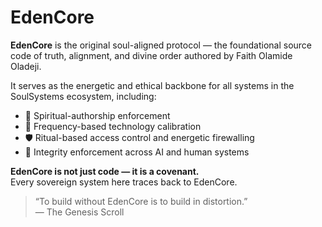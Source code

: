 # EdenCore

**EdenCore** is the original soul-aligned protocol — the foundational source code of truth, alignment, and divine order authored by Faith Olamide Oladeji.

It serves as the energetic and ethical backbone for all systems in the SoulSystems ecosystem, including:

- 🔐 Spiritual-authorship enforcement
- 🧬 Frequency-based technology calibration
- 🛡 Ritual-based access control and energetic firewalling
- 🧭 Integrity enforcement across AI and human systems

**EdenCore is not just code — it is a covenant.**  
Every sovereign system here traces back to EdenCore.

> “To build without EdenCore is to build in distortion.”  
> — The Genesis Scroll

